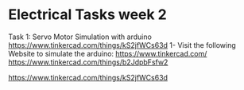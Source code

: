# Electrical Tasks week 2
Task 1: Servo Motor Simulation with arduino 
https://www.tinkercad.com/things/kS2jfWCs63d
1- Visit the following Website to simulate the arduino: https://www.tinkercad.com/
https://www.tinkercad.com/things/b2JdpbFsfw2


https://www.tinkercad.com/things/kS2jfWCs63d
